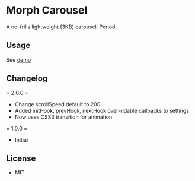 # Morph Carousel

A no-frills lightweight (3KB) carousel. Period.

## Usage
See [demo](http://www.kosinix.com/morph-carousel/)

## Changelog

= 2.0.0 =
* Change scrollSpeed default to 200
* Added initHook, prevHook, nextHook over-ridable callbacks to settings
* Now uses CSS3 transition for animation

= 1.0.0 =
* Initial

## License

- MIT
